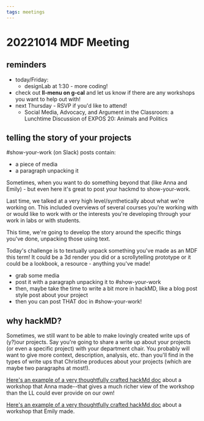 ```yaml
---
tags: meetings
---
```


# 20221014 MDF Meeting

## reminders
* today/Friday: 
    * designLab at 1:30 - more coding!
* check out **ll-menu on g-cal** and let us know if there are any workshops you want to help out with!
* next Thursday - RSVP if you'd like to attend!
    * Social Media, Advocacy, and Argument in the Classroom: a Lunchtime Discussion of EXPOS 20: Animals and Politics

## telling the story of your projects

#show-your-work (on Slack) posts contain:
* a piece of media
* a paragraph unpacking it

Sometimes, when you want to do something beyond that (like Anna and Emily) - but even here it's great to post your hackmd to show-your-work.

Last time, we talked at a very high level/synthetically about what we're working on. This included overviews of several courses you're working with or would like to work with or the interests you're developing through your work in labs or with students.

This time, we're going to develop the story around the specific things you've done, unpacking those using text.
 
Today's challenge is to textually unpack something you've made as an MDF this term! It could be a 3d render you did or a scrollytelling prototype or it could be a lookbook, a resource - anything you've made!
* grab some media
* post it with a paragraph unpacking it to #show-your-work
* then, maybe take the time to write a bit more in hackMD, like a blog post style post about your project
* then you can post THAT doc in #show-your-work!


## why hackMD?
Sometimes, we still want to be able to make lovingly created write ups of (y?)our projects. Say you're going to share a write up about your projects (or even a specific project) with your department chair. You probably will want to give more context, description, analysis, etc. than you'll find in the types of write ups that Christine produces about your projects (which are maybe two paragraphs at most!).

[Here's an example of a very thoughtfully crafted hackMd doc](https://hackmd.io/@annaivanov/slavic193workshop) about a workshop that Anna made--that gives a much richer view of the workshop than the LL could ever provide on our own!

[Here's an example of a very thoughtfully crafted hackMd doc](https://hackmd.io/@mdf-22-23/HyRWJWTGi) about a workshop that Emily made.